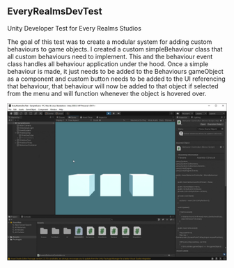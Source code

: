 ## EveryRealmsDevTest

Unity Developer Test for Every Realms Studios

The goal of this test was to create a modular system for adding custom behaviours to game objects.
I created a custom simpleBehaviour class that all custom behaviours need to implement. This and the behaviour event class
handles all behaviour application under the hood. Once a simple behaviour is made, it just needs to be added to the Behaviours gameObject as a
component and custom button needs to be added to the UI referencing that behaviour, that behaviour will now be added to that object if selected
from the menu and will function whenever the object is hovered over.

![](Demo.gif)

